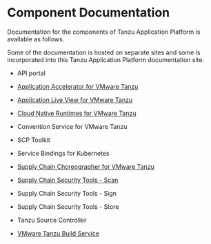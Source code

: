 # <a id='components'></a> Component Documentation

Documentation for the components of Tanzu Application Platform is available as follows.

Some of the documentation is hosted on separate sites and some is incorporated into this 
Tanzu Application Platform documentation site.

+ API portal

+ [Application Accelerator for VMware Tanzu](https://docs.vmware.com/en/Application-Accelerator-for-VMware-Tanzu/index.html)

+ [Application Live View for VMware Tanzu](https://docs.vmware.com/en/Application-Live-View-for-VMware-Tanzu/0.1/docs/GUID-index.html)

+ [Cloud Native Runtimes for VMware Tanzu](https://docs.vmware.com/en/Cloud-Native-Runtimes-for-VMware-Tanzu/1.0/tanzu-cloud-native-runtimes-1-0/GUID-cnr-overview.html)

+ Convention Service for VMware Tanzu

+ SCP Toolkit

+ Service Bindings for Kubernetes

+ [Supply Chain Choreographer for VMware Tanzu](scc/about.html)

+ [Supply Chain Security Tools - Scan](scst-scan/overview.md)

+ Supply Chain Security Tools - Sign

+ Supply Chain Security Tools - Store

+ Tanzu Source Controller

+ [VMware Tanzu Build Service](https://docs.pivotal.io/build-service)
